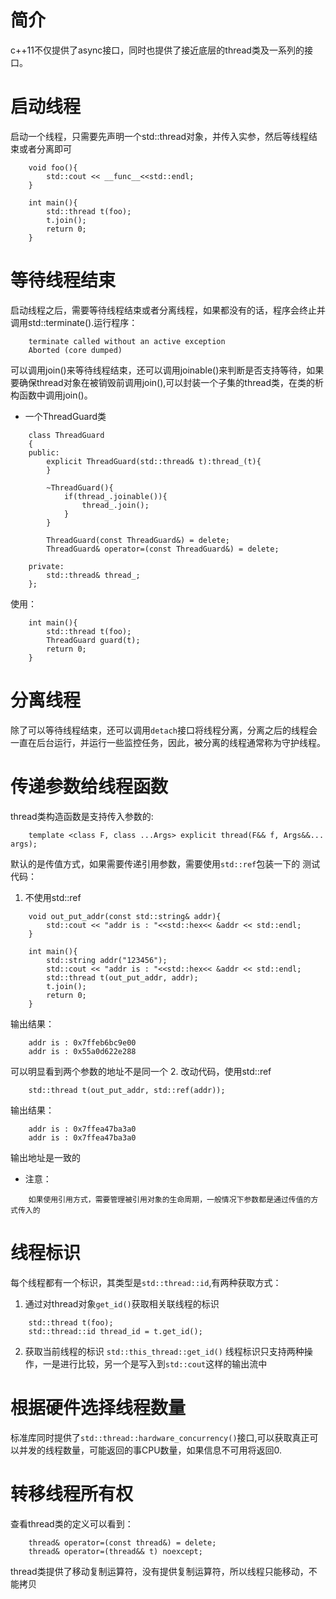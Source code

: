 # 简介
c++11不仅提供了async接口，同时也提供了接近底层的thread类及一系列的接口。

# 启动线程
启动一个线程，只需要先声明一个std::thread对象，并传入实参，然后等线程结束或者分离即可
```
    void foo(){
        std::cout << __func__<<std::endl;
    }

    int main(){
        std::thread t(foo);
        t.join();
        return 0;
    }
```
# 等待线程结束 
启动线程之后，需要等待线程结束或者分离线程，如果都没有的话，程序会终止并调用std::terminate().运行程序：
```
    terminate called without an active exception
    Aborted (core dumped)
```
可以调用join()来等待线程结束，还可以调用joinable()来判断是否支持等待，如果要确保thread对象在被销毁前调用join(),可以封装一个子集的thread类，在类的析构函数中调用join()。
* 一个ThreadGuard类
```
    class ThreadGuard
    {
    public:
        explicit ThreadGuard(std::thread& t):thread_(t){
        }

        ~ThreadGuard(){
            if(thread_.joinable()){
                thread_.join();
            }
        }

        ThreadGuard(const ThreadGuard&) = delete;
        ThreadGuard& operator=(const ThreadGuard&) = delete;

    private:
        std::thread& thread_;
    };
```
使用：
```
    int main(){
        std::thread t(foo);
        ThreadGuard guard(t);
        return 0;
    }
```  

# 分离线程  
除了可以等待线程结束，还可以调用`detach`接口将线程分离，分离之后的线程会一直在后台运行，并运行一些监控任务，因此，被分离的线程通常称为守护线程。

# 传递参数给线程函数
thread类构造函数是支持传入参数的:
```
    template <class F, class ...Args> explicit thread(F&& f, Args&&... args);
```
默认的是传值方式，如果需要传递引用参数，需要使用`std::ref`包装一下的
测试代码：
1. 不使用std::ref
```
    void out_put_addr(const std::string& addr){
        std::cout << "addr is : "<<std::hex<< &addr << std::endl;
    }

    int main(){
        std::string addr("123456");
        std::cout << "addr is : "<<std::hex<< &addr << std::endl;
        std::thread t(out_put_addr, addr);
        t.join();
        return 0;
    }
```
输出结果：
```
    addr is : 0x7ffeb6bc9e00
    addr is : 0x55a0d622e288
```
可以明显看到两个参数的地址不是同一个
2. 改动代码，使用std::ref
```
    std::thread t(out_put_addr, std::ref(addr));
```
输出结果：
```
    addr is : 0x7ffea47ba3a0
    addr is : 0x7ffea47ba3a0
```
输出地址是一致的  
* 注意：
```
    如果使用引用方式，需要管理被引用对象的生命周期，一般情况下参数都是通过传值的方式传入的
```

# 线程标识
每个线程都有一个标识，其类型是`std::thread::id`,有两种获取方式：
1. 通过对thread对象`get_id()`获取相关联线程的标识
```
    std::thread t(foo);
    std::thread::id thread_id = t.get_id();
```
2. 获取当前线程的标识
`std::this_thread::get_id()`
线程标识只支持两种操作，一是进行比较，另一个是写入到`std::cout`这样的输出流中
# 根据硬件选择线程数量
标准库同时提供了`std::thread::hardware_concurrency()`接口,可以获取真正可以并发的线程数量，可能返回的事CPU数量，如果信息不可用将返回0.
# 转移线程所有权
查看thread类的定义可以看到：
```
    thread& operator=(const thread&) = delete;
    thread& operator=(thread&& t) noexcept;
```
thread类提供了移动复制运算符，没有提供复制运算符，所以线程只能移动，不能拷贝



